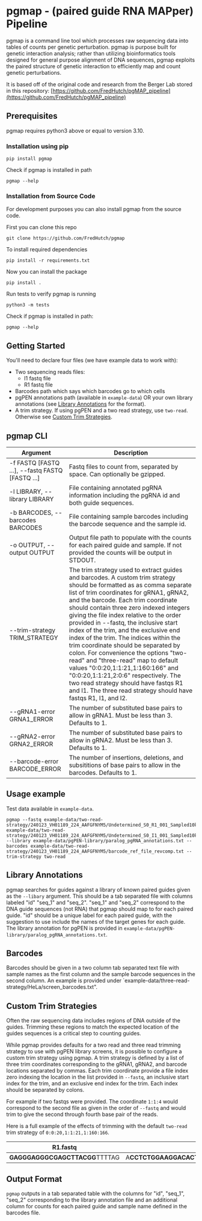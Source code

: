# pgmap - (paired guide RNA MAPper) Pipeline

pgmap is a command line tool which processes raw sequencing data into tables of counts per genetic perturbation. pgmap is purpose built for genetic interaction analysis; rather than utilizing bioinformatics tools designed for general purpose alignment of DNA sequences, pgmap exploits the paired structure of genetic interaction to efficiently map and count genetic perturbations.

It is based off of the original code and research from the Berger Lab stored in this repository: [https://github.com/FredHutch/pgMAP_pipeline](https://github.com/FredHutch/pgMAP_pipeline)

## Prerequisites

pgmap requires python3 above or equal to version 3.10.

### Installation using pip

```
pip install pgmap
```

Check if pgmap is installed in path
```
pgmap --help
```

### Installation from Source Code

For development purposes you can also install pgmap from the source code.

First you can clone this repo
```
git clone https://github.com/FredHutch/pgmap
```

To install required dependencies
```
pip install -r requirements.txt
```

Now you can install the package
```
pip install .
```

Run tests to verify pgmap is running
```
python3 -m tests
```

Check if pgmap is installed in path:
```
pgmap --help
```

## Getting Started

You'll need to declare four files (we have example data to work with):

- Two sequencing reads files:
  - I1 fastq file
  - R1 fastq file
- Barcodes path which says which barcodes go to which cells
- pgPEN annotations path (available in `example-data`) OR your own library annotations (see [Library Annotations](#library-annotations) for the format).
- A trim strategy. If using pgPEN and a two read strategy, use `two-read`. Otherwise see [Custom Trim Strategies](#custom-trim-strategies).

## pgmap CLI

| Argument | Description |
| - | - |
| -f FASTQ [FASTQ ...], --fastq FASTQ [FASTQ ...] | Fastq files to count from, separated by space. Can optionally be gzipped. |
| -l LIBRARY, --library LIBRARY | File containing annotated pgRNA information including the pgRNA id and both guide sequences. |
| -b BARCODES, --barcodes BARCODES | File containing sample barcodes including the barcode sequence and the sample id. |
| -o OUTPUT, --output OUTPUT | Output file path to populate with the counts for each paired guide and sample. If not provided the counts will be output in STDOUT. |
| --trim-strategy TRIM_STRATEGY | The trim strategy used to extract guides and barcodes. A custom trim strategy should be formatted as as comma separate list of trim coordinates for gRNA1, gRNA2, and the barcode. Each trim coordinate should contain three zero indexed integers giving the file index relative to the order provided in --fastq, the inclusive start index of the trim, and the exclusive end index of the trim. The indices within the trim coordinate should be separated by colon. For convenience the options "two-read" and "three-read" map to default values "0:0:20,1:1:21,1:160:166" and "0:0:20,1:1:21,2:0:6" respectively. The two read strategy should have fastqs R1 and I1. The three read strategy should have fastqs R1, I1, and I2. |
| --gRNA1-error GRNA1_ERROR | The number of substituted base pairs to allow in gRNA1. Must be less than 3. Defaults to 1. |
| --gRNA2-error GRNA2_ERROR | The number of substituted base pairs to allow in gRNA2. Must be less than 3. Defaults to 1. |
| --barcode-error BARCODE_ERROR | The number of insertions, deletions, and subsititions of base pairs to allow in the barcodes. Defaults to 1. |

## Usage example

Test data available in `example-data`.

```
pgmap --fastq example-data/two-read-strategy/240123_VH01189_224_AAFGFNYM5/Undetermined_S0_R1_001_Sampled10k.fastq.gz example-data/two-read-strategy/240123_VH01189_224_AAFGFNYM5/Undetermined_S0_I1_001_Sampled10k.fastq.gz --library example-data/pgPEN-library/paralog_pgRNA_annotations.txt --barcodes example-data/two-read-strategy/240123_VH01189_224_AAFGFNYM5/barcode_ref_file_revcomp.txt --trim-strategy two-read
```

## Library Annotations

pgmap searches for guides against a library of known paired guides given as the `--libary` argument. This should be a tab separated file with columns labeled "id" "seq_1" and "seq_2". "seq_1" and "seq_2" correspond to the DNA guide sequences (not RNA) that pgmap should map to for each paired guide. "id" should be a unique label for each paired guide, with the suggestion to use include the names of the target genes for each guide. The library annotation for pgPEN is provided in `example-data/pgPEN-library/paralog_pgRNA_annotations.txt`.

## Barcodes

Barcodes should be given in a two column tab separated text file with sample names as the first column and the sample barcode sequences in the second column. An example is provided under `example-data/three-read-strategy/HeLa/screen_barcodes.txt".

## Custom Trim Strategies

Often the raw sequencing data includes regions of DNA outside of the guides. Trimming these regions to match the expected location of the guides sequences is a critical step to counting guides.

While pgmap provides defaults for a two read and three read trimming strategy to use with pgPEN library screens, it is possible to configure a custom trim strategy using pgmap. A trim strategy is defined by a list of three trim coordinates corresponding to the gRNA1, gRNA2, and barcode locations separated by commas. Each trim coordinate provide a file index zero indexing the location in the list provided in `--fastq`, an inclusive start index for the trim, and an exclusive end index for the trim. Each index should be separated by colons.

For example if two fastqs were provided. The coordinate `1:1:4` would correspond to the second file as given in the order of `--fastq` and would trim to give the second through fourth base pair of the reads.

Here is a full example of the effects of trimming with the default `two-read` trim strategy of `0:0:20,1:1:21,1:160:166`.

| R1.fastq | I1.fastq | gRNA1 | gRNA2 | barcode |
| - | - | - | - | - |
| **GAGGGAGGGCGAGCTTACGG**TTTTAG | A**CCTCTGGAAGGACACTTCTG**GTTTTAGAGCTAGAAATAGCAAGTTAAAATAAGGCTAGTCCGTTATCAACTTGAAAAAGTGGCACCGAGTCGGTGCTTTTTTAAGCTTGGCGTAACTAGATCTTGGGTTTGGAGCGAGATTGATAAAGTGCCGACGGTC**CCGGTG**AT | **GAGGGAGGGCGAGCTTACGG** | **CCTCTGGAAGGACACTTCTG** | **CCGGTG** |

## Output Format

`pgmap` outputs in a tab separated table with the columns for "id", "seq_1", "seq_2" corresponding to the library annotation file and an additional column for counts for each paired guide and sample name defined in the barcodes file.

